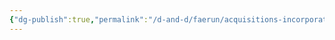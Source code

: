 ```yaml
---
{"dg-publish":true,"permalink":"/d-and-d/faerun/acquisitions-incorporated/player-viewable/franchise-management/business-partners/dabshabah-the-kind/"}
---
```


